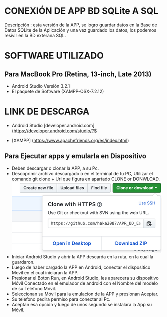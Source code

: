 CONEXIÓN DE APP BD SQLite A SQL
==========================
Descripción : esta versión de la APP, se logro guardar datos en la Base de Datos SQLite de
la Aplicación y una vez guardado los datos, los podemos resivir en la BD exterana
SQL.


SOFTWARE UTILIZADO
==================
Para MacBook Pro (Retina, 13-inch, Late 2013)
-------------
- Android Studio   Versión 3.2.1
- El paquete de Software (XAMPP-OSX-7.2.12)


LINK DE DESCARGA
===================
- Android Studio [developer.android.com](https://developer.android.com/studio/?$

- [XAMPP] (https://www.apachefriends.org/es/index.html)
 
Para Ejecutar apps y emularla en Dispositivo
--------------------------------------------
- Deben descargar o clonar la APP, a su Pc.
- Descoprimir archivo descargado o en el terminal de tu PC, Utilizar el
comando git clone + Url que figura en apartado CLONE or DONWLOAD.
  ![Alt text](gitclone.png )
- Iniciar Android Studio y abrir la APP descarda en la ruta, en la cual
la guardaron.
- Luego de haber cargado la APP en Android, conectar el dispositico Movil
en el cual iniciaran la APP.
- Presionar el Boton Run, en Android Studio, les aparecera su dispositivo
Móvil Conectado en el emulador de android con el Nombre del modelo de su
Telefono Móvil.
- Seleccionan su Móvil para la emulacion de la APP y presionan Aceptar.
- Su telefono pedira permiso para conectar al Pc.
- Aceptan esa opción y
luego de unos segundo se instalara la App su Móvil.
